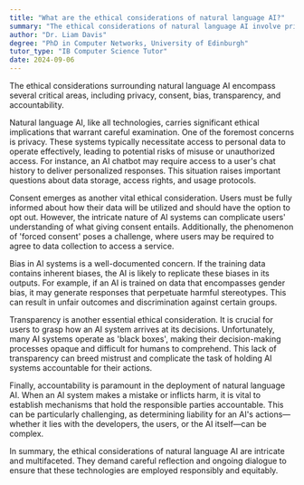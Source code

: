 ```yaml
---
title: "What are the ethical considerations of natural language AI?"
summary: "The ethical considerations of natural language AI involve privacy, consent, bias, transparency, and accountability."
author: "Dr. Liam Davis"
degree: "PhD in Computer Networks, University of Edinburgh"
tutor_type: "IB Computer Science Tutor"
date: 2024-09-06
---
```


The ethical considerations surrounding natural language AI encompass several critical areas, including privacy, consent, bias, transparency, and accountability.

Natural language AI, like all technologies, carries significant ethical implications that warrant careful examination. One of the foremost concerns is privacy. These systems typically necessitate access to personal data to operate effectively, leading to potential risks of misuse or unauthorized access. For instance, an AI chatbot may require access to a user's chat history to deliver personalized responses. This situation raises important questions about data storage, access rights, and usage protocols.

Consent emerges as another vital ethical consideration. Users must be fully informed about how their data will be utilized and should have the option to opt out. However, the intricate nature of AI systems can complicate users' understanding of what giving consent entails. Additionally, the phenomenon of 'forced consent' poses a challenge, where users may be required to agree to data collection to access a service.

Bias in AI systems is a well-documented concern. If the training data contains inherent biases, the AI is likely to replicate these biases in its outputs. For example, if an AI is trained on data that encompasses gender bias, it may generate responses that perpetuate harmful stereotypes. This can result in unfair outcomes and discrimination against certain groups.

Transparency is another essential ethical consideration. It is crucial for users to grasp how an AI system arrives at its decisions. Unfortunately, many AI systems operate as 'black boxes', making their decision-making processes opaque and difficult for humans to comprehend. This lack of transparency can breed mistrust and complicate the task of holding AI systems accountable for their actions.

Finally, accountability is paramount in the deployment of natural language AI. When an AI system makes a mistake or inflicts harm, it is vital to establish mechanisms that hold the responsible parties accountable. This can be particularly challenging, as determining liability for an AI's actions—whether it lies with the developers, the users, or the AI itself—can be complex.

In summary, the ethical considerations of natural language AI are intricate and multifaceted. They demand careful reflection and ongoing dialogue to ensure that these technologies are employed responsibly and equitably.
    